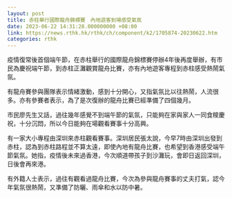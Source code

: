 ```yaml
---
layout: post
title: 赤柱舉行國際龍舟錦標賽　內地遊客到場感受氣氛
date: 2023-06-22 14:31:28.000000000 +08:00
link: https://news.rthk.hk/rthk/ch/component/k2/1705874-20230622.htm
categories: rthk
---
```


疫情復常後首個端午節，在赤柱舉行的國際龍舟錦標賽停辦4年後再度舉辦，有市民為慶祝端午節，到赤柱正灘觀賞龍舟比賽，亦有內地遊客專程到赤柱感受熱鬧氣氛。

有龍舟賽參與團隊表示情緒激動，感到十分開心，又指氣氛比以往熱鬧，人流很多。亦有參賽者表示，為了是次復辦的龍舟比賽已經準備了四個幾月。

市民廖先生又話，過往幾年感覺不到端午節的氣氛，只能夠在家與家人一同食糭慶祝，十分沉悶，所以今日能夠在場觀看賽事十分高興。

有一家大小專程由深圳來赤柱觀看賽事。深圳居民張太說，今早7時由深圳出發到赤柱，認為到赤柱路程並不算太遠，即使內地有龍舟比賽，也希望到香港感受端午節氣氛。她指，疫情後未來過香港，今次順道帶孩子到沙灘玩，會即日返回深圳，日後會再來港。

有外籍人士表示，過往有觀看過龍舟比賽，今次為參與龍舟賽事的丈夫打氣，認今年氣氛很熱鬧，又準備了防曬、雨傘和水以防中暑。
